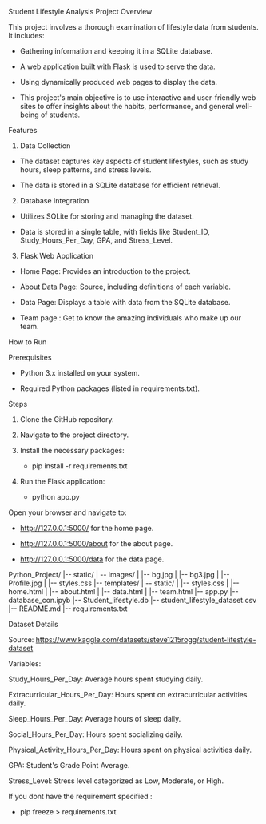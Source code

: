 Student Lifestyle Analysis
Project Overview

This project involves a thorough examination of lifestyle data from students. It includes:

- Gathering information and keeping it in a SQLite database.

- A web application built with Flask is used to serve the data.

- Using dynamically produced web pages to display the data.

* This project's main objective is to use interactive and user-friendly web sites to offer insights about the habits, performance, and general well-being of students.

Features

1. Data Collection

- The dataset captures key aspects of student lifestyles, such as study hours, sleep patterns, and stress levels.

- The data is stored in a SQLite database for efficient retrieval.

2. Database Integration

- Utilizes SQLite for storing and managing the dataset.

- Data is stored in a single table, with fields like Student_ID, Study_Hours_Per_Day, GPA, and Stress_Level.

3. Flask Web Application

- Home Page: Provides an introduction to the project.

- About Data Page: Source, including definitions of each variable.

- Data Page: Displays a table with data from the SQLite database.

- Team page : Get to know the amazing individuals who make up our team.

How to Run

Prerequisites

- Python 3.x installed on your system.

- Required Python packages (listed in requirements.txt).

Steps

1. Clone the GitHub repository.

2. Navigate to the project directory.

3. Install the necessary packages:
    - pip install -r requirements.txt

4. Run the Flask application:
    -  python app.py

Open your browser and navigate to:

- http://127.0.0.1:5000/ for the home page.

- http://127.0.0.1:5000/about for the about page.

- http://127.0.0.1:5000/data for the data page.

Python_Project/
|-- static/
|   -- images/
|       |-- bg,jpg
|       |-- bg3.jpg
|       |-- Profile.jpg
|   |-- styles.css
|-- templates/
|   -- static/
|       |-- styles.css
|   |-- home.html
|   |-- about.html
|   |-- data.html
|   |-- team.html
|-- app.py
|-- database_con.ipyb
|-- Student_lifestyle.db
|-- student_lifestyle_dataset.csv
|-- README.md
|-- requirements.txt

Dataset Details

Source: https://www.kaggle.com/datasets/steve1215rogg/student-lifestyle-dataset

Variables:

Study_Hours_Per_Day: Average hours spent studying daily.

Extracurricular_Hours_Per_Day: Hours spent on extracurricular activities daily.

Sleep_Hours_Per_Day: Average hours of sleep daily.

Social_Hours_Per_Day: Hours spent socializing daily.

Physical_Activity_Hours_Per_Day: Hours spent on physical activities daily.

GPA: Student's Grade Point Average.

Stress_Level: Stress level categorized as Low, Moderate, or High.

If you dont have the requirement specified :  
- pip freeze > requirements.txt


